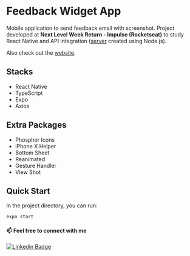 # Feedback Widget App
Mobile application to send feedback email with screenshot. Project developed at **Next Level Week Return - Impulse (Rocketseat)** to study React Native and API integration ([server](https://github.com/thiagocabralcorreia/feedback-widget-server) created using Node.js).

Also check out the [website](https://github.com/thiagocabralcorreia/feedback-widget-website).

## Stacks
-   React Native
-   TypeScript
-   Expo
-   Axios

## Extra Packages
-   Phosphor Icons
-   iPhone X Helper
-   Bottom Sheet
-   Reanimated
-   Gesture Handler
-   View Shot

## Quick Start

In the project directory, you can run:

```
expo start
```

#### 📫 Feel free to connect with me 

[![Linkedin Badge](https://img.shields.io/badge/-Thiago%20Cabral%20Correia-0072b1?style=flat-square&logo=Linkedin&logoColor=white&link=https://www.linkedin.com/in/thiago-cabral-correia/)](https://www.linkedin.com/in/thiago-cabral-correia/)